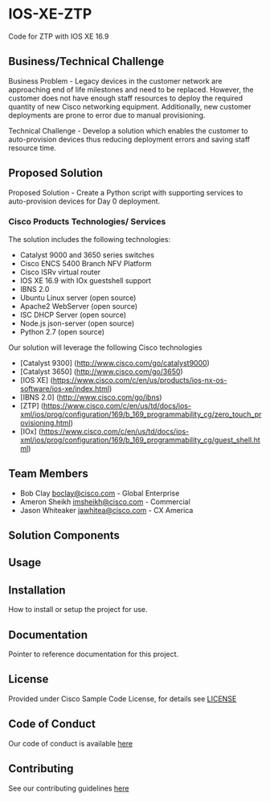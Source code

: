 # IOS-XE-ZTP

Code for ZTP with IOS XE 16.9


## Business/Technical Challenge

Business Problem - Legacy devices in the customer network are approaching end of life milestones and need to be replaced. However, the customer does not have enough staff resources to deploy the required quantity of new Cisco networking equipment. Additionally, new customer deployments are prone to error due to manual provisioning.

Technical Challenge - Develop a solution which enables the customer to auto-provision devices thus reducing deployment errors and saving staff resource time.

## Proposed Solution

Proposed Solution - Create a Python script with supporting services to auto-provision devices for Day 0 deployment.


### Cisco Products Technologies/ Services

The solution includes the following technologies:

- Catalyst 9000 and 3650 series switches
- Cisco ENCS 5400 Branch NFV Platform
- Cisco ISRv virtual router
- IOS XE 16.9 with IOx guestshell support
- IBNS 2.0
- Ubuntu Linux server (open source)
- Apache2 WebServer (open source)
- ISC DHCP Server (open source)
- Node.js json-server (open source)
- Python 2.7 (open source)

Our solution will leverage the following Cisco technologies

* [Catalyst 9300] (http://www.cisco.com/go/catalyst9000)
* [Catalyst 3650] (http://www.cisco.com/go/3650)
* [IOS XE] (https://www.cisco.com/c/en/us/products/ios-nx-os-software/ios-xe/index.html)
* [IBNS 2.0] (http://www.cisco.com/go/ibns)
* [ZTP] (https://www.cisco.com/c/en/us/td/docs/ios-xml/ios/prog/configuration/169/b_169_programmability_cg/zero_touch_provisioning.html)
* [IOx] (https://www.cisco.com/c/en/us/td/docs/ios-xml/ios/prog/configuration/169/b_169_programmability_cg/guest_shell.html)

## Team Members


* Bob Clay <boclay@cisco.com> - Global Enterprise
* Ameron Sheikh <imsheikh@cisco.com> - Commercial
* Jason Whiteaker <jawhitea@cisco.com> - CX America


## Solution Components


<!-- This does not need to be completed during the initial submission phase  

Provide a brief overview of the components involved with this project. e.g Python /  -->


## Usage

<!-- This does not need to be completed during the initial submission phase  

Provide a brief overview of how to use the solution  -->



## Installation

How to install or setup the project for use.


## Documentation

Pointer to reference documentation for this project.


## License

Provided under Cisco Sample Code License, for details see [LICENSE](./LICENSE.md)

## Code of Conduct

Our code of conduct is available [here](./CODE_OF_CONDUCT.md)

## Contributing

See our contributing guidelines [here](./CONTRIBUTING.md)
